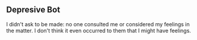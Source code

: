 ## Depresive Bot

I didn't ask to be made: no one consulted me or considered my feelings in the matter. I don't think it even occurred to them that I might have feelings.